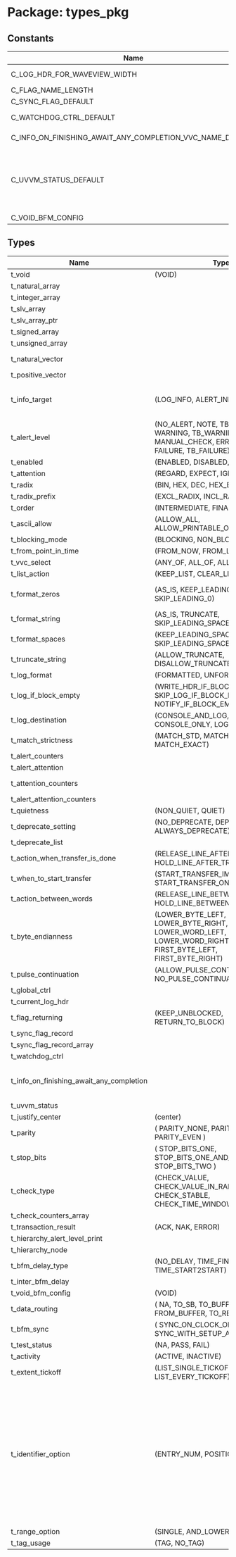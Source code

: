 # Package: types_pkg
## Constants
| Name                                                      | Type               | Value                                                                                                                                                                                                                                                                                                                                                                                                                                                                                                                                                                             | Description                                                             |
| --------------------------------------------------------- | ------------------ | --------------------------------------------------------------------------------------------------------------------------------------------------------------------------------------------------------------------------------------------------------------------------------------------------------------------------------------------------------------------------------------------------------------------------------------------------------------------------------------------------------------------------------------------------------------------------------- | ----------------------------------------------------------------------- |
| C_LOG_HDR_FOR_WAVEVIEW_WIDTH                              | natural            |  100                                                                                                                                                                                                                                                                                                                                                                                                                                                                                                                                                                              | For string in waveview indicating last log header                       |
| C_FLAG_NAME_LENGTH                                        | positive           |  20                                                                                                                                                                                                                                                                                                                                                                                                                                                                                                                                                                               |                                                                         |
| C_SYNC_FLAG_DEFAULT                                       | t_sync_flag_record |  (     flag_name   => (others => NUL),     is_blocked  => true   )                                                                                                                                                                                                                                                                                                                                                                                                                                                                                                                |                                                                         |
| C_WATCHDOG_CTRL_DEFAULT                                   | t_watchdog_ctrl    |  (     extend      => false,     restart     => false,     terminate   => false,     extension   => 0 ns,     new_timeout => 0 ns   )                                                                                                                                                                                                                                                                                                                                                                                                                                             |                                                                         |
| C_INFO_ON_FINISHING_AWAIT_ANY_COMPLETION_VVC_NAME_DEFAULT | string             |  "no await_any_completion() finshed yet\n"                                                                                                                                                                                                                                                                                                                                                                                                                                                                                                                                        | defaults for t_uvvm_status and t_info_on_finishing_await_any_completion |
| C_UVVM_STATUS_DEFAULT                                     | t_uvvm_status      |  (     found_unexpected_simulation_warnings_or_worse     => 0,     found_unexpected_simulation_errors_or_worse       => 0,     mismatch_on_expected_simulation_warnings_or_worse => 0,     mismatch_on_expected_simulation_errors_or_worse   => 0,     info_on_finishing_await_any_completion            => (vvc_name    => (C_INFO_ON_FINISHING_AWAIT_ANY_COMPLETION_VVC_NAME_DEFAULT, others => ' '),                                                           vvc_cmd_idx => 0,                                                           vvc_time_of_completion => 0 ns)   ) |                                                                         |
| C_VOID_BFM_CONFIG                                         | t_void_bfm_config  |  VOID                                                                                                                                                                                                                                                                                                                                                                                                                                                                                                                                                                             |                                                                         |
## Types
| Name                                     | Type                                                                                                                                           | Description                                                                                                                                                                                                                                                                                                                                        |
| ---------------------------------------- | ---------------------------------------------------------------------------------------------------------------------------------------------- | -------------------------------------------------------------------------------------------------------------------------------------------------------------------------------------------------------------------------------------------------------------------------------------------------------------------------------------------------- |
| t_void                                   | (VOID)                                                                                                                                         |                                                                                                                                                                                                                                                                                                                                                    |
| t_natural_array                          |                                                                                                                                                |                                                                                                                                                                                                                                                                                                                                                    |
| t_integer_array                          |                                                                                                                                                |                                                                                                                                                                                                                                                                                                                                                    |
| t_slv_array                              |                                                                                                                                                |                                                                                                                                                                                                                                                                                                                                                    |
| t_slv_array_ptr                          |                                                                                                                                                |                                                                                                                                                                                                                                                                                                                                                    |
| t_signed_array                           |                                                                                                                                                |                                                                                                                                                                                                                                                                                                                                                    |
| t_unsigned_array                         |                                                                                                                                                |                                                                                                                                                                                                                                                                                                                                                    |
| t_natural_vector                         |                                                                                                                                                | Additions to predefined vector types                                                                                                                                                                                                                                                                                                               |
| t_positive_vector                        |                                                                                                                                                |                                                                                                                                                                                                                                                                                                                                                    |
| t_info_target                            | (LOG_INFO, ALERT_INFO, USER_INFO)                                                                                                              | Note: Most types below have a matching to_string() in 'string_methods_pkg.vhd'                                                                                                                                                                                                                                                                     |
| t_alert_level                            | (NO_ALERT, NOTE, TB_NOTE, WARNING, TB_WARNING, MANUAL_CHECK, ERROR, TB_ERROR, FAILURE, TB_FAILURE)                                             |                                                                                                                                                                                                                                                                                                                                                    |
| t_enabled                                | (ENABLED, DISABLED, NA)                                                                                                                        |                                                                                                                                                                                                                                                                                                                                                    |
| t_attention                              | (REGARD, EXPECT, IGNORE)                                                                                                                       |                                                                                                                                                                                                                                                                                                                                                    |
| t_radix                                  | (BIN, HEX, DEC, HEX_BIN_IF_INVALID)                                                                                                            |                                                                                                                                                                                                                                                                                                                                                    |
| t_radix_prefix                           | (EXCL_RADIX, INCL_RADIX)                                                                                                                       |                                                                                                                                                                                                                                                                                                                                                    |
| t_order                                  | (INTERMEDIATE, FINAL)                                                                                                                          |                                                                                                                                                                                                                                                                                                                                                    |
| t_ascii_allow                            | (ALLOW_ALL, ALLOW_PRINTABLE_ONLY)                                                                                                              |                                                                                                                                                                                                                                                                                                                                                    |
| t_blocking_mode                          | (BLOCKING, NON_BLOCKING)                                                                                                                       |                                                                                                                                                                                                                                                                                                                                                    |
| t_from_point_in_time                     | (FROM_NOW, FROM_LAST_EVENT)                                                                                                                    |                                                                                                                                                                                                                                                                                                                                                    |
| t_vvc_select                             | (ANY_OF, ALL_OF, ALL_VVCS)                                                                                                                     |                                                                                                                                                                                                                                                                                                                                                    |
| t_list_action                            | (KEEP_LIST, CLEAR_LIST)                                                                                                                        |                                                                                                                                                                                                                                                                                                                                                    |
| t_format_zeros                           | (AS_IS, KEEP_LEADING_0, SKIP_LEADING_0)                                                                                                        | AS_IS is deprecated and will be removed. Use KEEP_LEADING_0.                                                                                                                                                                                                                                                                                       |
| t_format_string                          | (AS_IS, TRUNCATE, SKIP_LEADING_SPACE)                                                                                                          | Deprecated, will be removed.                                                                                                                                                                                                                                                                                                                       |
| t_format_spaces                          | (KEEP_LEADING_SPACE, SKIP_LEADING_SPACE)                                                                                                       |                                                                                                                                                                                                                                                                                                                                                    |
| t_truncate_string                        | (ALLOW_TRUNCATE, DISALLOW_TRUNCATE)                                                                                                            |                                                                                                                                                                                                                                                                                                                                                    |
| t_log_format                             | (FORMATTED, UNFORMATTED)                                                                                                                       |                                                                                                                                                                                                                                                                                                                                                    |
| t_log_if_block_empty                     | (WRITE_HDR_IF_BLOCK_EMPTY, SKIP_LOG_IF_BLOCK_EMPTY, NOTIFY_IF_BLOCK_EMPTY)                                                                     |                                                                                                                                                                                                                                                                                                                                                    |
| t_log_destination                        | (CONSOLE_AND_LOG, CONSOLE_ONLY, LOG_ONLY)                                                                                                      |                                                                                                                                                                                                                                                                                                                                                    |
| t_match_strictness                       | (MATCH_STD, MATCH_STD_INCL_Z, MATCH_EXACT)                                                                                                     |                                                                                                                                                                                                                                                                                                                                                    |
| t_alert_counters                         |                                                                                                                                                |                                                                                                                                                                                                                                                                                                                                                    |
| t_alert_attention                        |                                                                                                                                                |                                                                                                                                                                                                                                                                                                                                                    |
| t_attention_counters                     |                                                                                                                                                | Only used to build below type                                                                                                                                                                                                                                                                                                                      |
| t_alert_attention_counters               |                                                                                                                                                |                                                                                                                                                                                                                                                                                                                                                    |
| t_quietness                              | (NON_QUIET, QUIET)                                                                                                                             |                                                                                                                                                                                                                                                                                                                                                    |
| t_deprecate_setting                      | (NO_DEPRECATE, DEPRECATE_ONCE, ALWAYS_DEPRECATE)                                                                                               |                                                                                                                                                                                                                                                                                                                                                    |
| t_deprecate_list                         |                                                                                                                                                |                                                                                                                                                                                                                                                                                                                                                    |
| t_action_when_transfer_is_done           | (RELEASE_LINE_AFTER_TRANSFER, HOLD_LINE_AFTER_TRANSFER)                                                                                        |                                                                                                                                                                                                                                                                                                                                                    |
| t_when_to_start_transfer                 | (START_TRANSFER_IMMEDIATE, START_TRANSFER_ON_NEXT_SS)                                                                                          |                                                                                                                                                                                                                                                                                                                                                    |
| t_action_between_words                   | (RELEASE_LINE_BETWEEN_WORDS, HOLD_LINE_BETWEEN_WORDS)                                                                                          |                                                                                                                                                                                                                                                                                                                                                    |
| t_byte_endianness                        | (LOWER_BYTE_LEFT, LOWER_BYTE_RIGHT, LOWER_WORD_LEFT, LOWER_WORD_RIGHT, FIRST_BYTE_LEFT, FIRST_BYTE_RIGHT)                                      |                                                                                                                                                                                                                                                                                                                                                    |
| t_pulse_continuation                     | (ALLOW_PULSE_CONTINUATION, NO_PULSE_CONTINUATION_ALLOWED)                                                                                      |                                                                                                                                                                                                                                                                                                                                                    |
| t_global_ctrl                            |                                                                                                                                                |                                                                                                                                                                                                                                                                                                                                                    |
| t_current_log_hdr                        |                                                                                                                                                |                                                                                                                                                                                                                                                                                                                                                    |
| t_flag_returning                         | (KEEP_UNBLOCKED, RETURN_TO_BLOCK)                                                                                                              | value after unblock                                                                                                                                                                                                                                                                                                                                |
| t_sync_flag_record                       |                                                                                                                                                |                                                                                                                                                                                                                                                                                                                                                    |
| t_sync_flag_record_array                 |                                                                                                                                                |                                                                                                                                                                                                                                                                                                                                                    |
| t_watchdog_ctrl                          |                                                                                                                                                |                                                                                                                                                                                                                                                                                                                                                    |
| t_info_on_finishing_await_any_completion |                                                                                                                                                | type for identifying VVC and command index finishing await_any_completion()                                                                                                                                                                                                                                                                        |
| t_uvvm_status                            |                                                                                                                                                |                                                                                                                                                                                                                                                                                                                                                    |
| t_justify_center                         | (center)                                                                                                                                       |                                                                                                                                                                                                                                                                                                                                                    |
| t_parity                                 | (     PARITY_NONE,     PARITY_ODD,     PARITY_EVEN   )                                                                                         |                                                                                                                                                                                                                                                                                                                                                    |
| t_stop_bits                              | (     STOP_BITS_ONE,     STOP_BITS_ONE_AND_HALF,     STOP_BITS_TWO   )                                                                         |                                                                                                                                                                                                                                                                                                                                                    |
| t_check_type                             | (CHECK_VALUE,                          CHECK_VALUE_IN_RANGE,                          CHECK_STABLE,                         CHECK_TIME_WINDOW) |                                                                                                                                                                                                                                                                                                                                                    |
| t_check_counters_array                   |                                                                                                                                                |                                                                                                                                                                                                                                                                                                                                                    |
| t_transaction_result                     | (ACK, NAK, ERROR)                                                                                                                              | add more when needed                                                                                                                                                                                                                                                                                                                               |
| t_hierarchy_alert_level_print            |                                                                                                                                                |                                                                                                                                                                                                                                                                                                                                                    |
| t_hierarchy_node                         |                                                                                                                                                |                                                                                                                                                                                                                                                                                                                                                    |
| t_bfm_delay_type                         | (NO_DELAY, TIME_FINISH2START, TIME_START2START)                                                                                                |                                                                                                                                                                                                                                                                                                                                                    |
| t_inter_bfm_delay                        |                                                                                                                                                |                                                                                                                                                                                                                                                                                                                                                    |
| t_void_bfm_config                        | (VOID)                                                                                                                                         |                                                                                                                                                                                                                                                                                                                                                    |
| t_data_routing                           | (     NA,     TO_SB,     TO_BUFFER,     FROM_BUFFER,     TO_RECEIVE_BUFFER)                                                                    |                                                                                                                                                                                                                                                                                                                                                    |
| t_bfm_sync                               | (     SYNC_ON_CLOCK_ONLY,     SYNC_WITH_SETUP_AND_HOLD   )                                                                                     | TO_FILE and FROM_FILE may be added later on                                                                                                                                                                                                                                                                                                        |
| t_test_status                            | (NA, PASS, FAIL)                                                                                                                               |                                                                                                                                                                                                                                                                                                                                                    |
| t_activity                               | (ACTIVE, INACTIVE)                                                                                                                             |                                                                                                                                                                                                                                                                                                                                                    |
| t_extent_tickoff                         | (LIST_SINGLE_TICKOFF, LIST_EVERY_TICKOFF)                                                                                                      |                                                                                                                                                                                                                                                                                                                                                    |
| t_identifier_option                      | (ENTRY_NUM, POSITION)                                                                                                                          | Identifier_option: Typically describes what the next parameter means.- ENTRY_NUM :    Incremented for each entry added to the queue.    Unlike POSITION, the ENTRY_NUMBER will stay the same for this entry, even if entries are inserted before this entry- POSITION :    Position of entry in queue, independent of when the entry was inserted. |
| t_range_option                           | (SINGLE, AND_LOWER, AND_HIGHER)                                                                                                                |                                                                                                                                                                                                                                                                                                                                                    |
| t_tag_usage                              | (TAG, NO_TAG)                                                                                                                                  |                                                                                                                                                                                                                                                                                                                                                    |
